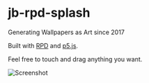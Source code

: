# jb-rpd-splash

Generating Wallpapers as Art since 2017

Built with [RPD](http://shamansir.github.io/rpd) and [p5.js](https://p5js.org).

Feel free to touch and drag anything you want.

![Screenshot](./screenshot.png?raw=true)
